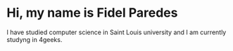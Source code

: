 # Hi, my name is Fidel Paredes
I have studied computer science in Saint Louis university and I am currently studyng in 4geeks.
